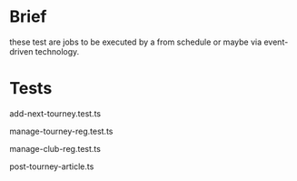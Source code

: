 # Brief 

these test are jobs to be executed by a from schedule or maybe via event-driven technology. 


# Tests

add-next-tourney.test.ts

manage-tourney-reg.test.ts

manage-club-reg.test.ts 

post-tourney-article.ts

